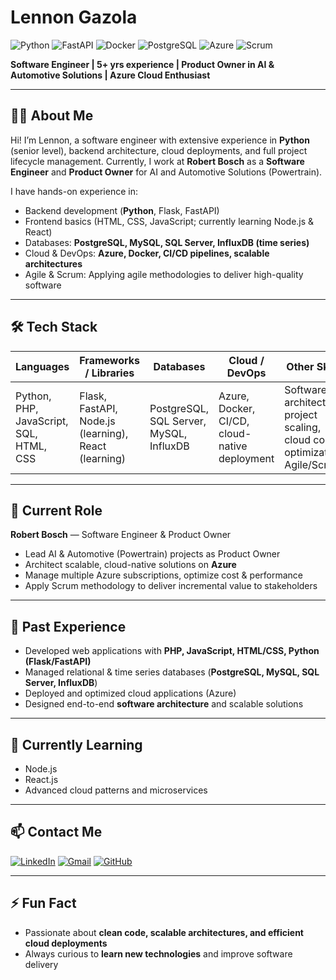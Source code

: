 # Lennon Gazola

![Python](https://img.shields.io/badge/Python-3.10-blue?logo=python&logoColor=white) 
![FastAPI](https://img.shields.io/badge/FastAPI-009688?logo=fastapi&logoColor=white) 
![Docker](https://img.shields.io/badge/Docker-2496ED?logo=docker&logoColor=white) 
![PostgreSQL](https://img.shields.io/badge/PostgreSQL-336791?logo=postgresql&logoColor=white) 
![Azure](https://img.shields.io/badge/Azure-0078D4?logo=microsoft-azure&logoColor=white) 
![Scrum](https://img.shields.io/badge/Scrum-5A2D82?logo=scrumalliance&logoColor=white)  

**Software Engineer | 5+ yrs experience | Product Owner in AI & Automotive Solutions | Azure Cloud Enthusiast**  

---

## 👨‍💻 About Me

Hi! I’m Lennon, a software engineer with extensive experience in **Python** (senior level), backend architecture, cloud deployments, and full project lifecycle management. Currently, I work at **Robert Bosch** as a **Software Engineer** and **Product Owner** for AI and Automotive Solutions (Powertrain).  

I have hands-on experience in:

- Backend development (**Python**, Flask, FastAPI)  
- Frontend basics (HTML, CSS, JavaScript; currently learning Node.js & React)  
- Databases: **PostgreSQL, MySQL, SQL Server, InfluxDB (time series)**  
- Cloud & DevOps: **Azure, Docker, CI/CD pipelines, scalable architectures**  
- Agile & Scrum: Applying agile methodologies to deliver high-quality software  

---

## 🛠 Tech Stack

| Languages | Frameworks / Libraries | Databases | Cloud / DevOps | Other Skills |
|-----------|----------------------|-----------|----------------|--------------|
| Python, PHP, JavaScript, SQL, HTML, CSS | Flask, FastAPI, Node.js (learning), React (learning) | PostgreSQL, SQL Server, MySQL, InfluxDB | Azure, Docker, CI/CD, cloud-native deployment | Software architecture, project scaling, cloud cost optimization, Agile/Scrum |

---

## 💼 Current Role

**Robert Bosch** — Software Engineer & Product Owner  

- Lead AI & Automotive (Powertrain) projects as Product Owner  
- Architect scalable, cloud-native solutions on **Azure**  
- Manage multiple Azure subscriptions, optimize cost & performance  
- Apply Scrum methodology to deliver incremental value to stakeholders  

---

## 🚀 Past Experience

- Developed web applications with **PHP, JavaScript, HTML/CSS, Python (Flask/FastAPI)**  
- Managed relational & time series databases (**PostgreSQL, MySQL, SQL Server, InfluxDB**)  
- Deployed and optimized cloud applications (Azure)  
- Designed end-to-end **software architecture** and scalable solutions  

---

## 🌱 Currently Learning

- Node.js  
- React.js  
- Advanced cloud patterns and microservices  

---
<!--
## 📂 Projects

- **[timeline-app](https://github.com/yourusername/timeline-app)** – Full-stack Python project with FastAPI, PostgreSQL, Docker  
- **[other-project]** – Brief description  

> Add 3–5 top repositories with links and short tech descriptions

---
-->
## 📫 Contact Me

[![LinkedIn](https://img.shields.io/badge/LinkedIn-0077B5?logo=linkedin&logoColor=white)](https://www.linkedin.com/in/lennongazola/)
[![Gmail](https://img.shields.io/badge/Gmail-D14836?logo=gmail&logoColor=white)](mailto:lennongazola@gmail.com)
[![GitHub](https://img.shields.io/badge/GitHub-181717?logo=github&logoColor=white)](https://github.com/lennongazola)  

---

## ⚡ Fun Fact

- Passionate about **clean code, scalable architectures, and efficient cloud deployments**  
- Always curious to **learn new technologies** and improve software delivery  
